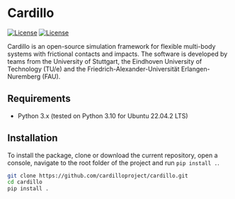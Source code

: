 # Cardillo
[![License](https://img.shields.io/badge/License-BSD_3--Clause-blue.svg)](https://opensource.org/licenses/BSD-3-Clause) [![License](https://img.shields.io/badge/code%20standard-PEP8-black)](https://www.python.org/dev/peps/pep-0008/)

Cardillo is an open-source simulation framework for flexible multi-body systems with frictional contacts and impacts. The software is developed by teams from the University of Stuttgart, the Eindhoven University of Technology (TU/e) and the Friedrich-Alexander-Universität Erlangen-Nuremberg (FAU).

## Requirements
* Python 3.x (tested on Python 3.10 for Ubuntu 22.04.2 LTS)

## Installation
To install the package, clone or download the current repository, open a console, navigate to the root folder of the project and run `pip install .`.

```bash
git clone https://github.com/cardilloproject/cardillo.git
cd cardillo
pip install .
```
